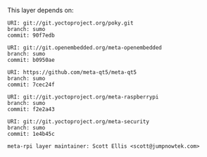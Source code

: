 This layer depends on:

    URI: git://git.yoctoproject.org/poky.git
    branch: sumo
    commit: 90f7edb

    URI: git://git.openembedded.org/meta-openembedded
    branch: sumo
    commit: b0950ae

    URI: https://github.com/meta-qt5/meta-qt5
    branch: sumo
    commit: 7cec24f

    URI: git://git.yoctoproject.org/meta-raspberrypi 
    branch: sumo
    commit: f2e2a43

    URI: git://git.yoctoproject.org/meta-security
    branch: sumo
    commit: 1e4b45c

    meta-rpi layer maintainer: Scott Ellis <scott@jumpnowtek.com>
